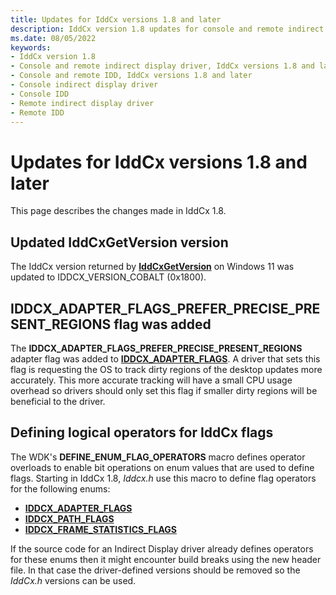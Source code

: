 ```yaml
---
title: Updates for IddCx versions 1.8 and later
description: IddCx version 1.8 updates for console and remote indirect display drivers
ms.date: 08/05/2022
keywords:
- IddCx version 1.8
- Console and remote indirect display driver, IddCx versions 1.8 and later
- Console and remote IDD, IddCx versions 1.8 and later
- Console indirect display driver
- Console IDD
- Remote indirect display driver
- Remote IDD
---
```


# Updates for IddCx versions 1.8 and later

This page describes the changes made in IddCx 1.8.

## Updated IddCxGetVersion version

The IddCx version returned by [**IddCxGetVersion**](/windows-hardware/drivers/ddi/iddcx/nf-iddcx-iddcxgetversion) on Windows 11 was updated to IDDCX_VERSION_COBALT (0x1800).

## IDDCX_ADAPTER_FLAGS_PREFER_PRECISE_PRESENT_REGIONS flag was added

The **IDDCX_ADAPTER_FLAGS_PREFER_PRECISE_PRESENT_REGIONS** adapter flag was added to [**IDDCX_ADAPTER_FLAGS**](/windows-hardware/drivers/ddi/iddcx/ne-iddcx-iddcx_adapter_flags). A driver that sets this flag is requesting the OS to track dirty regions of the desktop updates more accurately. This more accurate tracking will have a small CPU usage overhead so drivers should only set this flag if smaller dirty regions will be beneficial to the driver.

## Defining logical operators for IddCx flags

The WDK's **DEFINE_ENUM_FLAG_OPERATORS** macro defines operator overloads to enable bit operations on enum values that are used to define flags. Starting in IddCx 1.8, *Iddcx.h* use this macro to define flag operators for the following enums:

* [**IDDCX_ADAPTER_FLAGS**](/windows-hardware/drivers/ddi/iddcx/ne-iddcx-iddcx_adapter_flags)
* [**IDDCX_PATH_FLAGS**](/windows-hardware/drivers/ddi/iddcx/ne-iddcx-iddcx_path_flags)
* [**IDDCX_FRAME_STATISTICS_FLAGS**](/windows-hardware/drivers/ddi/iddcx/ne-iddcx-iddcx_frame_statistics_flags)

If the source code for an Indirect Display driver already defines operators for these enums then it might encounter build breaks using the new header file. In that case the driver-defined versions should be removed so the *IddCx.h* versions can be used.
